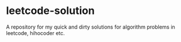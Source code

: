 # leetcode-solution
A repository for my quick and dirty solutions for algorithm problems in leetcode, hihocoder etc.
